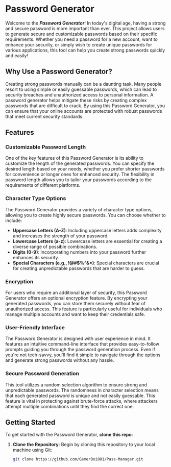 # **Password Generator**

Welcome to the ***Password Generator***! In today's digital age, having a strong and secure password is more important than ever. This project allows users to generate secure and customizable passwords based on their specific requirements. Whether you need a password for a new account, want to enhance your security, or simply wish to create unique passwords for various applications, this tool can help you create strong passwords quickly and easily!

## Why Use a Password Generator?

Creating strong passwords manually can be a daunting task. Many people resort to using simple or easily guessable passwords, which can lead to security breaches and unauthorized access to personal information. A password generator helps mitigate these risks by creating complex passwords that are difficult to crack. By using this Password Generator, you can ensure that your online accounts are protected with robust passwords that meet current security standards.

## Features

### Customizable Password Length

One of the key features of this Password Generator is its ability to customize the length of the generated passwords. You can specify the desired length based on your needs, whether you prefer shorter passwords for convenience or longer ones for enhanced security. The flexibility in password length allows you to tailor your passwords according to the requirements of different platforms.

### Character Type Options

The Password Generator provides a variety of character type options, allowing you to create highly secure passwords. You can choose whether to include:

- **Uppercase Letters (A-Z)**: Including uppercase letters adds complexity and increases the strength of your password.
- **Lowercase Letters (a-z)**: Lowercase letters are essential for creating a diverse range of possible combinations.
- **Digits (0-9)**: Incorporating numbers into your password further enhances its security.
- **Special Characters (e.g., !@#$%^&*)**: Special characters are crucial for creating unpredictable passwords that are harder to guess.

### Encryption

For users who require an additional layer of security, this Password Generator offers an optional encryption feature. By encrypting your generated passwords, you can store them securely without fear of unauthorized access. This feature is particularly useful for individuals who manage multiple accounts and want to keep their credentials safe.

### User-Friendly Interface

The Password Generator is designed with user experience in mind. It features an intuitive command-line interface that provides easy-to-follow prompts guiding you through the password generation process. Even if you're not tech-savvy, you'll find it simple to navigate through the options and generate strong passwords without any hassle.

### Secure Password Generation

This tool utilizes a random selection algorithm to ensure strong and unpredictable passwords. The randomness in character selection means that each generated password is unique and not easily guessable. This feature is vital in protecting against brute-force attacks, where attackers attempt multiple combinations until they find the correct one.

## Getting Started

To get started with the Password Generator, **clone this repo**:

1. **Clone the Repository**: Begin by cloning this repository to your local machine using Git:
   ```bash
   git clone https://github.com/GamerBoi801/Pass-Manager.git